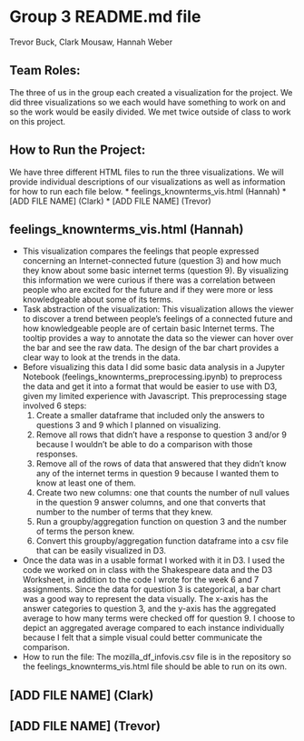 # Group 3 README.md file
Trevor Buck, Clark Mousaw, Hannah Weber

## Team Roles:
The three of us in the group each created a visualization for the project. We did three visualizations so we each would have something to work on and so the work would be easily divided. We met twice outside of class to work on this project. 

## How to Run the Project:
We have three different HTML files to run the three visualizations. We will provide individual descriptions of our visualizations as well as information for how to run each file below.
    * feelings_knownterms_vis.html (Hannah)
    * [ADD FILE NAME] (Clark)
    * [ADD FILE NAME] (Trevor)

## feelings_knownterms_vis.html (Hannah)
* This visualization compares the feelings that people expressed concerning an Internet-connected future (question 3) and how much they know about some basic internet terms (question 9). By visualizing this information we were curious if there was a correlation between people who are excited for the future and if they were more or less knowledgeable about some of its terms.
* Task abstraction of the visualization: This visualization allows the viewer to discover a trend between people’s feelings of a connected future and how knowledgeable people are of certain basic Internet terms. The tooltip provides a way to annotate the data so the viewer can hover over the bar and see the raw data. The design of the bar chart provides a clear way to look at the trends in the data.
* Before visualizing this data I did some basic data analysis in a Jupyter Notebook (feelings_knownterms_preprocessing.ipynb) to preprocess the data and get it into a format that would be easier to use with D3, given my limited experience with Javascript. This preprocessing stage involved 6 steps:
    1. Create a smaller dataframe that included only the answers to questions 3 and 9 which I planned on visualizing. 
    2. Remove all rows that didn’t have a response to question 3 and/or 9 because I wouldn’t be able to do a comparison with those responses.
    3. Remove all of the rows of data that answered that they didn’t know any of the internet terms in question 9 because I wanted them to know at least one of them.
    4. Create two new columns: one that counts the number of null values in the question 9 answer columns, and one that converts that number to the number of terms that they knew.
    5. Run a groupby/aggregation function on question 3 and the number of terms the person knew.
    6. Convert this groupby/aggregation function dataframe into a csv file that can be easily visualized in D3. 
* Once the data was in a usable format I worked with it in D3. I used the code we worked on in class with the Shakespeare data and the D3 Worksheet, in addition to the code I wrote for the week 6 and 7 assignments. Since the data for question 3 is categorical, a bar chart was a good way to represent the data visually. The x-axis has the answer categories to question 3, and the y-axis has the aggregated average to how many terms were checked off for question 9. I choose to depict an aggregated average compared to each instance individually because I felt that a simple visual could better communicate the comparison. 
* How to run the file: The mozilla_df_infovis.csv file is in the repository so the feelings_knownterms_vis.html file should be able to run on its own.

## [ADD FILE NAME] (Clark)


## [ADD FILE NAME] (Trevor)